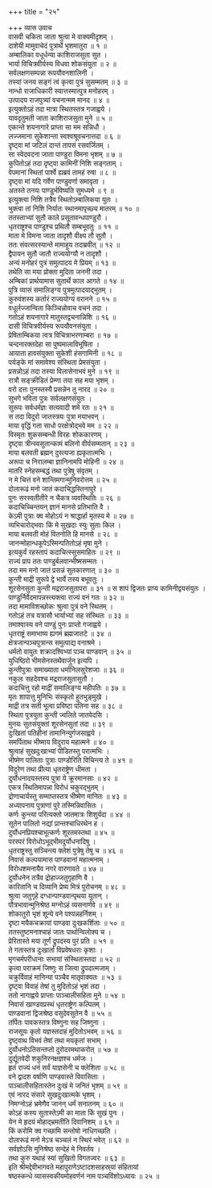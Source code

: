+++
title = "२५"

+++
व्यास उवाच  
वासवी चकिता जाता श्रुत्वा मे वाक्यमीदृशम् ।  
दाशेयी मामुवाचेदं पुत्रार्थे भृशमातुरा ॥ १ ॥  
अम्बालिका वधूर्धन्या काशिराजसुता सुत ।  
भार्या विचित्रवीर्यस्य विधवा शोकसंयुता ॥ २ ॥  
सर्वलक्षणसम्पन्ना रूपयौवनशालिनी ।  
तस्यां जनय सङ्गं त्वं कृत्वा पुत्रं सुसम्मतम् ॥ ३ ॥  
नान्धो राजाधिकारी स्यात्तस्मात्पुत्र मनोहरम् ।  
उत्पादय राजपुत्र्यां वचनान्मम मानद ॥ ४ ॥  
इत्युक्तोऽहं तदा मात्रा स्थितस्तत्र गजाह्वये ।  
यावदृतुमती जाता काशिराजसुता मुने ॥ ५ ॥  
एकान्ते शयनागारे प्राप्ता सा मम सन्निधौ ।  
लज्जमाना सुकेशान्ता स्वश्वश्रूवचनात्तदा ॥ ६ ॥  
दृष्ट्वा मां जटिलं दान्तं तापसं रसवर्जितम् ।  
सा स्वेदवदना जाता पाण्डुरा विमना भृशम् ॥ ७ ॥  
कुपितोऽहं तदा दृष्ट्वा कामिनीं निशि सङ्गताम् ।  
वेपमानां स्थितां पार्श्वे ह्यब्रवं तामहं रुषा ॥ ८ ॥  
दृष्ट्वा मां यदि गर्वेण पाण्डुवर्णा समावृता ।  
अतस्ते तनयः पाण्डुर्भविष्यति सुमध्यमे ॥ ९ ॥  
इत्युक्त्वा निशि तत्रैव स्थितोऽम्बालिकया युतः ।  
भुक्त्वा तां निशि निर्यातः स्थानमापृच्छ्य मातरम् ॥ १० ॥  
ततस्ताभ्यां सुतौ काले प्रसूतावन्धपाण्डुरौ ।  
धृतराष्ट्रश्च पाण्डुश्च प्रथितौ सम्बभूवतुः ॥ ११ ॥  
माता मे विमना जाता तादृशौ वीक्ष्य तौ सुतौ ।  
ततः संवत्सरस्यान्ते मामाहूय तदाब्रवीत् ॥ १२ ॥  
द्वैपायन सुतौ जातौ राज्ययोग्यौ न तादृशौ ।  
अन्यं मनोहरं पुत्रं समुत्पादय मे प्रियम् ॥ १३ ॥  
तथेति सा मया प्रोक्ता मुदिता जननी तदा ।  
अम्बिकां प्रार्थयामास सुतार्थे काल आगते ॥ १४ ॥  
पुत्रि व्यासं समालिङ्ग्य पुत्रमुत्पादयाद्‌भुतम् ।  
कुरुवंशस्य कर्तारं राज्ययोग्यं वरानने ॥ १५ ॥  
वधूर्लज्जान्विता किञ्चिन्नोवाच वचनं तदा ।  
गतोऽहं शयनागारे मातुस्तद्वचनान्निशि ॥ १६ ॥  
दासी विचित्रवीर्यस्य रूपयौवनसंयुता ।  
प्रेषिताम्बिकया त्वत्र विचित्राभरणाम्बरा ॥ १७ ॥  
चन्दनारक्तदेहा सा पुष्पमालाविभूषिता ।  
आयाता हावसंयुक्ता सुकेशी हंसगामिनी ॥ १८ ॥  
पर्यङ्के मां समावेश्य संस्थिता प्रेमसंयुता ।  
प्रसन्नोऽहं तदा तस्या विलासेनाभवं मुने ॥ १९ ॥  
रात्रौ सङ्क्रीडितं प्रेम्णा तया सह मया भृशम् ।  
वरो दत्तः पुनस्तस्यै प्रसन्नेन तु नारद ॥ २० ॥  
सुभगे भविता पुत्रः सर्वलक्षणसंयुतः ।  
सुरूपः सर्वधर्मज्ञः सत्यवादी शमे रतः ॥ २१ ॥  
स तदा विदुरो जातस्त्रयः पुत्रा मयाभवन् ।  
माया वृद्धिं गता साधो परक्षेत्रोद्‌भवे मम ॥ २२ ॥  
विस्मृतः शुकसम्बन्धी विरहः शोककारणम् ।  
दृष्ट्वा त्रीन्स्वसुतान्कामं बलिनो वीर्यसम्मतान् ॥ २३ ॥  
माया बलवती ब्रह्मन् दुस्त्यजा ह्यकृतात्मभिः ।  
अरूपा च निरालम्बा ज्ञानिनामपि मोहिनी ॥ २४ ॥  
मातरि स्नेहसम्बद्धं तथा पुत्रेषु संवृतम् ।  
न मे चित्तं वने शान्तिमगान्मुनिवरोत्तम ॥ २५ ॥  
दोलारूढं मनो जातं कदाचिद्धस्तिनापुरे ।  
पुनः सरस्वतीतीरे न चैकत्र व्यवस्थितिः ॥ २६ ॥  
कदाचिच्चिन्तयन् ज्ञानं मानसे प्रतिभाति वै ।  
केऽमी पुत्राः क्व मोहोऽयं न श्राद्धार्हा मृतस्य मे ॥ २७ ॥  
व्यभिचारोद्‌भवाः किं मे सुखदाः स्युः सुताः किल ।  
माया बलवती मोहं वितनोति हि मानसे ॥ २८ ॥  
जानन्मोहान्धकूपेऽस्मिन्पतितोऽहं मृषा मुने ।  
इत्यकुर्वं रहस्तापं कदाचित्स्सुसमाहितः ॥ २९ ॥  
राज्यं प्राप ततः पाण्डुर्बलवान्भीष्मसम्मतः ।  
तदा मम मनो जातं प्रसन्नं सुतकारणात् ॥ ३० ॥  
कुन्ती माद्री सुरूपे द्वे भार्ये तस्य बभूवतुः ।  
शूरसेनसुता कुन्ती मद्रराजसुतापरा ॥ ३१ ॥
स शापं द्विजतः प्राप्य कामिनीद्वयसंयुतः ।  
पाण्डुर्निर्वेदमापन्नस्त्यक्त्वा राज्यं वनं गतः ॥ ३२ ॥  
तदा मामाविशच्छोकः श्रुत्वा पुत्रं वने स्थितम् ।  
गतोऽहं तत्र यत्रासौ भार्याभ्यां सह संस्थितः ॥ ३३ ॥  
तमाश्वास्य वने पाण्डुं पुनः प्राप्तो गजाह्वये ।  
धृतराष्ट्रं समाभाष्य ह्यगमं ब्रह्मजातटे ॥ ३४ ॥  
क्षेत्रजान्पञ्चपुत्रान्स समुत्पाद्य वनाश्रमे ।  
धर्मतो वायुतः शक्रादश्विभ्यां पञ्च पाण्डवान् ॥ ३५ ॥  
युधिष्ठिरो भीमसेनस्तथैवार्जुन इत्यपि ।  
कुन्तीपुत्राः समाख्याता धर्मानिलसुरेशजाः ॥ ३६ ॥  
नकुलः सहदेवश्च मद्रराजसुतासुतौ ।  
कदाचित्तु रहो माद्रीं समालिङ्ग्य महीपतिः ॥ ३७ ॥  
मृतः शापात्तु मुनिभिः संस्कृतो हुतभुङ्‌मुखे ।  
माद्री तत्र सती भूत्वा प्रविष्टा पतिना सह ॥ ३८ ॥  
स्थिता पुत्रयुता कुन्ती ज्वलिते जातवेदसि ।  
मुनयः सुतसंयुक्तां शूरसेनसुतां तदा ॥ ३९ ॥  
दुःखितां पतिहीनां तामानिन्युर्गजसाह्वये ।  
समर्पिताथ भीष्माय विदुराय महात्मने ॥ ४० ॥  
श्रुत्वाहं सुखदुःखाभ्यां पीडितस्तु परात्मभिः ।  
भीष्मेण पालिताः पुत्राः पाण्डोरिति विचिन्त्य ते ॥ ४१ ॥  
विदुरेण तथा प्रीत्या धृतराष्ट्रेण धीमता ।  
दुर्योधनादयस्तस्य पुत्रा ये क्रूरमानसाः ॥ ४२ ॥  
एकत्र स्थितिमापन्ना विरोधं चकुरद्‌भुतम् ।  
द्रोणाचार्यस्तु सम्माप्तस्तत्र भीष्मेण मानितः ॥ ४३ ॥  
अध्यापनाय पुत्राणां पुरे तस्मिन्निवासितः ।  
कर्णः कुन्त्या परित्यक्तो जातमात्रः शिशुर्यदा ॥ ४४ ॥  
सूतेन पालितो नद्यां प्रान्तश्चाधिरथेन ह ।  
दुर्योधनप्रियश्चाभूत्कर्णः शूरतमस्तथा ॥ ४५ ॥  
परस्परं विरोधोऽभूद्‌भीमदुर्योधनादिषु ।  
धृतराष्ट्रस्तु सञ्चिन्त्य क्लेशं पुत्रेषु तेषु च ॥ ४६ ॥  
निवासं कल्पयामास पाण्डवानां महात्मनाम् ।  
विरोधशमनायैव नगरे वारणावते ॥ ४७ ॥  
दुर्योधनेन तत्रैव द्रोहाज्जतुगृहाणि वै ।  
कारितानि च दिव्यानि प्रेष्य मित्रं पुरोचनम् ॥ ४८ ॥  
श्रुत्वा जतुगृहे दग्धान्पाण्डवान्पृथया युतान् ।  
पौत्रभावान्मुनिश्रेष्ठ मग्नोऽहं व्यसनार्णवे ॥ ४९ ॥  
शोकातुरो भृशं शून्ये वने पश्यन्नहर्निशम् ।  
दृष्टा मयैकचक्रायां पाण्डवा दुःखकर्शिताः ॥ ५० ॥  
ततस्तुष्टमनाश्चाहं जातः पार्थान्विलोक्य च ।  
प्रेरितास्ते मया तूर्णं द्रुपदस्य पुरं प्रति ॥ ५१ ॥  
ते गतास्तत्र दुःखार्ता विप्रवेषधराः कृशाः ।  
मृगचर्मपरीधानाः सभायां संस्थितास्तदा ॥ ५२ ॥  
कृत्वा पराक्रमं जिष्णुः स जित्वा द्रुपदात्मजाम् ।  
चक्रुर्विवाहं मानिन्या पञ्चैव मातृवाक्यतः ॥ ५३ ॥  
दृष्ट्वा विवाहं तेषां तु मुदितोऽहं भृशं तदा ।  
ततो नागाह्वये प्राप्ताः पाञ्चालीसहिता मुने ॥ ५४ ॥  
निवासं खाण्डवप्रस्थं धृतराष्ट्रेण कल्पितम् ।  
पाण्डवानां द्विजश्रेष्ठ वसुदेवसुतेन वै ॥ ५५ ॥  
तर्पितः पावकस्तत्र विष्णुना सह जिष्णुना ।  
राजसूयः कृतो यज्ञस्तदाहं मुदितोऽभवम् ॥ ५६ ॥  
दृष्ट्वाथ विभवं तेषां तथा मयकृतां सभाम् ।  
दुर्योधनोऽतिसन्तप्तो दुरोदरमथाकरोत् ॥ ५७ ॥  
दुर्द्यूतवेदी शकुनिरनक्षज्ञश्च धर्मजः ।  
हृतं राज्यं धनं सर्वं याज्ञसेनी च क्लेशिता ॥ ५८ ॥  
वने द्वादश वर्षाणि पाण्डवास्ते विवासिताः ।  
पाञ्चालीसहितास्तेन दुःखं मे जनितं भृशम् ॥ ५९ ॥  
एवं नारद संसारे सुखदुःखात्मके भृशम् ।  
निमग्नोऽहं भ्रमेणैव जानन् धर्मं सनातनम् ॥ ६० ॥  
कोऽहं कस्य सुतास्तेऽमी का माता किं सुखं पुनः ।  
येन मे हृदयं मोहाद्‌भ्रमतीति दिवानिशम् ॥ ६१ ॥  
किं करोमि क्व गच्छामि सन्तोषो नाधिगच्छति ।  
दोलारूढं मनो मेऽत्र चञ्चलं न स्थिरं भवेत् ॥ ६२ ॥  
सर्वज्ञोऽसि मुनिश्रेष्ठ सन्देहं मे निवर्तय ।  
तथा कुरु यथाहं स्यां सुखितो विगतज्वरः ॥ ६३ ॥  
इति श्रीमद्देवीभागवते महापुराणेऽष्टादशसाहस्र्यां संहितायां  
षष्ठस्कन्धे व्यासस्वकीयमोहवर्णनं नाम पञ्चविंशोऽध्यायः ॥ २५ ॥
